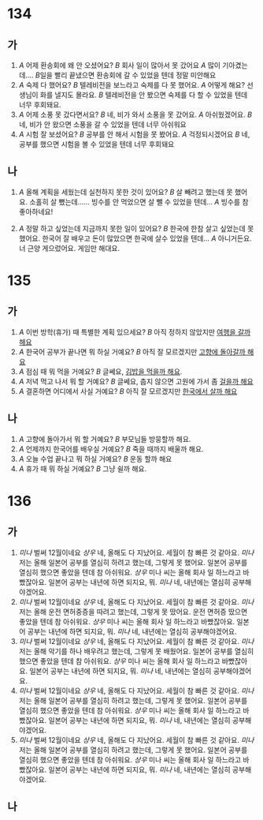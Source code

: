 # 134
## 가
1. *A* 어제 환송회에 왜 안 오셨어요?
   *B* 회사 일이 많아서 못 갔어요
   *A* 많이 기아겼는데....
   *B*일을 빨리 끝냈으면 환송회에 갈 수 있었을 텐데 정말 미안해요
2. *A* 숙제 다 했어요?
   *B* 텔레비전을 보느라고 숙제를 다 못 했어요.
   *A* 어떻게 해요? 선생님이 화를 낼지도 몰라요.
   *B* 텔레비전을 안 봤으면 숙제를 다 할 수 있었을 텐데 너무 후회돼요.
3. *A* 어제 소풍 못 갔다면서요?
   *B* 네, 비가 와서 소풍을 못 갔어요.
   *A* 아쉬웠겠어요.
   *B* 네, 비가 안 왔으면 소풍을 갈 수 있었을 텐데 너무 아쉬워요
4. *A* 시험 잘 보셨어요?
   *B* 공부를 안 해서 시험을 못 봤어요.
   *A* 걱정되시겠어요
   *B* 네, 공부를 했으면 시험을 볼 수 있었을 텐데 너무 후회돼요
## 나
1. *A* 올해 계획을 세웠는데 실천하지 못한 것이 있어요?
   *B* 살 빼려고 했는데 못 했어요. 소홀히 살 뺐는데...... 빙수를 안 먹었으면 살 뺄 수 있었을 텐데...
   *A* 빙수를 참 좋아하네요!

2. *A* 정말 하고 싶었는데 지금까지 못한 일이 있어요?
   *B* 한국에 한참 살고 싶었는데 못 했어요. 한국어 잘 배우고 돈이 많았으면 한국에 살수 있었을 텐데...
   *A* 아니거든요. 너 근양 게으렀어요.  게임만 해대요.
# 135
## 가
1. *A* 이번 방학(휴가) 때 특별한 계획 있으세요?
   *B*  아직 정하지 않았지만 <u>여행을 갈까 해요</u>
2. *A* 한국어 공부가 끝나면 뭐 하실 거예요?
   *B* 아직 잘 모르겠지만 <u>고향에 돌아갈까 해요</u>
3. *A* 점심 때 뭐 먹을 거예요?
   *B*  글쎄요, <u>김밥을 먹을까 해요</u>.
4. *A* 저녁 먹고 나서 뭐 할 거예요?
   *B* 글쎄요, 춥지 않으면 고원에 가서 좀 <u>걸을까 해요</u>
5. *A* 결혼하면 어디에서 사실 거예요?
   *B*  아직 잘 모르겠지만 <u>한국에서 살까 해요</u>
## 나
1. *A* 고향에 돌아가서 뭐 할 거예요?
   *B* 부모님들 방뭉할까 해요.
2. *A* 언제까지 한국어를 배우실 거예요?
   *B* 죽을 때까지 배울까 해요.
3. *A* 오늘 수업 끝나고 뭐 하실 거예요?
   *B*  운동 할까 해요
4. *A* 휴가 때 뭐 하실 거예요?
   *B* 그냥 쉴까 해요.
# 136
## 가
1. *미나* 벌써 12월이네요
   *상우* 네, 올해도 다 지났어요. 세월이 참 빠른 것 같아요.
   *미나* 저는 올해 일본어 공부를 열심히 하려고 했는데, 그렇게 못 했어요. 일본어 공부를 열심히 했으면 좋았을 텐데 참 아쉬워요.
   *상우* 미나 씨는 올해 회사 일 하느라고 바빴잖아요. 일본어 공부는 내년에 하면 되지요, 뭐.
   *미나* 네, 내년에는 열심히 공부해야겠어요.
2. *미나* 벌써 12월이네요
   *상우* 네, 올해도 다 지났어요. 세월이 참 빠른 것 같아요.
   *미나* 저는 올해 운전 면허중증을 따려고 했는데, 그렇게 못 땄어요. 운전 면허증 땄으면 좋았을 텐데 참 아쉬워요.
   *상우* 미나 씨는 올해 회사 일 하느라고 바빴잖아요. 일본어 공부는 내년에 하면 되지요, 뭐.
   *미나* 네, 내년에는 열심히 공부해야겠어요.
3. *미나* 벌써 12월이네요
   *상우* 네, 올해도 다 지났어요. 세월이 참 빠른 것 같아요.
   *미나* 저는 올해 악기를 하나 배우려고 했는데, 그렇게 못 배웠어요. 일본어 공부를 열심히 했으면 좋았을 텐데 참 아쉬워요.
   *상우* 미나 씨는 올해 회사 일 하느라고 바빴잖아요. 일본어 공부는 내년에 하면 되지요, 뭐.
   *미나* 네, 내년에는 열심히 공부해야겠어요.
4. *미나* 벌써 12월이네요
   *상우* 네, 올해도 다 지났어요. 세월이 참 빠른 것 같아요.
   *미나* 저는 올해 일본어 공부를 열심히 하려고 했는데, 그렇게 못 했어요. 일본어 공부를 열심히 했으면 좋았을 텐데 참 아쉬워요.
   *상우* 미나 씨는 올해 회사 일 하느라고 바빴잖아요. 일본어 공부는 내년에 하면 되지요, 뭐.
   *미나* 네, 내년에는 열심히 공부해야겠어요.
5. *미나* 벌써 12월이네요
   *상우* 네, 올해도 다 지났어요. 세월이 참 빠른 것 같아요.
   *미나* 저는 올해 일본어 공부를 열심히 하려고 했는데, 그렇게 못 했어요. 일본어 공부를 열심히 했으면 좋았을 텐데 참 아쉬워요.
   *상우* 미나 씨는 올해 회사 일 하느라고 바빴잖아요. 일본어 공부는 내년에 하면 되지요, 뭐.
   *미나* 네, 내년에는 열심히 공부해야겠어요.
## 나